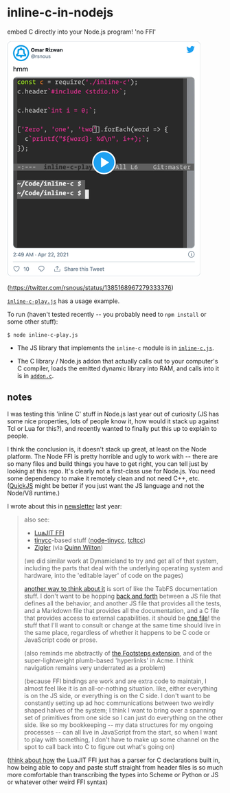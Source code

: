 # inline-c-in-nodejs

embed C directly into your Node.js program! 'no FFI'

<a href="https://twitter.com/rsnous/status/1385168967279333376"><img src="doc/hmm.png" width="450"></a>

(<https://twitter.com/rsnous/status/1385168967279333376>)

[`inline-c-play.js`](inline-c-play.js) has a usage example.

To run (haven't tested recently -- you probably need to `npm install` or
some other stuff):

```
$ node inline-c-play.js
```

- The JS library that implements the `inline-c` module is in
[`inline-c.js`](inline-c.js).

- The C library / Node.js addon that actually calls out to your
computer's C compiler, loads the emitted dynamic library into RAM, and
calls into it is in [`addon.c`](addon.c).

## notes

I was testing this 'inline C' stuff in Node.js last year out of
curiosity (JS has some nice properties, lots of people know it, how
would it stack up against Tcl or Lua for this?), and recently wanted
to finally put this up to explain to people.

I think the conclusion is, it doesn't stack up great, at least on the
Node platform. The Node FFI is pretty horrible and ugly to work with
-- there are so many files and build things you have to get right, you
can tell just by looking at this repo. It's clearly not a first-class
use for Node.js. You need some dependency to make it remotely clean
and not need C++, etc. ([QuickJS](https://bellard.org/quickjs/) might
be better if you just want the JS language and not the Node/V8
runtime.)

I wrote about this in [newsletter](https://github.com/sponsors/osnr) last year:

> also see:
>
> -   [LuaJIT FFI](https://luajit.org/ext_ffi.html)
> -   [tinycc](https://github.com/TinyCC/tinycc)-based stuff ([node-tinycc](https://github.com/jerch/node-tinycc), [tcltcc](https://wiki.tcl-lang.org/page/tcltcc))
> -   [Zigler](https://github.com/ityonemo/zigler#zig-nifs-made-easy) (via [Quinn Wilton](https://twitter.com/wilton_quinn/status/1385710927534706690))
>
> (we did similar work at Dynamicland to try and get all of that system,
> including the parts that deal with the underlying operating system and
> hardware, into the 'editable layer' of code on the pages)
>
> [another way to think about it](https://twitter.com/rsnous/status/1385704521389670400) is sort of like the TabFS documentation
> stuff. I don't want to be hopping [back and forth](https://twitter.com/rsnous/status/1351319206692868097) between a JS file
> that defines all the behavior, and another JS file that provides all
> the tests, and a Markdown file that provides all the documentation,
> and a C file that provides access to external capabilities. it should
> be [one file](https://twitter.com/rsnous/status/1353420813098131457)! the stuff that I'll want to consult or change at the same
> time should live in the same place, regardless of whether it happens
> to be C code or JavaScript code or prose.
>
> (also reminds me abstractly of [the Footsteps extension](https://twitter.com/Wattenberger/status/1361342759102201860), and of the
> super-lightweight plumb-based 'hyperlinks' in Acme. I think navigation
> remains very underrated as a problem)
>
> (because FFI bindings are work and are extra code to maintain, I
> almost feel like it is an all-or-nothing situation. like, either
> everything is on the JS side, or everything is on the C side. I don't
> want to be constantly setting up ad hoc communications between two
> weirdly shaped halves of the system; I think I want to bring over a
> spanning set of primitives from one side so I can just do everything
> on the other side. like so my bookkeeping -- my data structures for my
> ongoing processes -- can all live in JavaScript from the start, so
> when I want to play with something, I don't have to make up some
> channel on the spot to call back into C to figure out what's going on)

([think about
how](https://twitter.com/rsnous/status/1385365317900144643) the LuaJIT
FFI just has a parser for C declarations built in, how being able to
copy and paste stuff straight from header files is so much more
comfortable than transcribing the types into Scheme or Python or JS or
whatever other weird FFI syntax)
